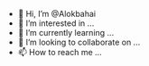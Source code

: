 - 👋 Hi, I’m @Alokbahai
- 👀 I’m interested in ...
- 🌱 I’m currently learning ...
- 💞️ I’m looking to collaborate on ...
- 📫 How to reach me ...

<!---
Alokbahai/Alokbahai is a ✨ special ✨ repository because its `README.md` (this file) appears on your GitHub profile.
You can click the Preview link to take a look at your changes.
--->
